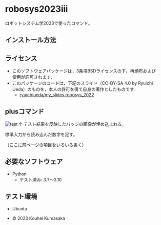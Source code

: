 # robosys2023iii
ロボットシステム学2023で使ったコマンド。

## インストール方法

## ライセンス
* このソフトウェアパッケージは，3条項BSDライセンスの下，再頒布および使用が許可されます.
* このパッケージのコードは，下記のスライド（CC-BY-SA 4.0 by Ryuichi Ueda）のものを，本人の許可を得て自身の著作としたものです．
    * [ryuichiueda/my_slides robosys_2022](https://github.com/ryuichiueda/my_slides/tree/master/robosys_2022)

## plusコマンド
![test](https://github.com/kouheikumasaka/robosys2023/actions/runs/6727764458)
↑ テスト結果を反映したバッジの画像が埋め込まれる。

標準入力から読み込んだ数字を足す。

（ここに前ページの項目をいろいろ書く）

## 必要なソフトウェア
* Python
  * テスト済み: 3.7〜3.10

## テスト環境
* Ubuntu

* © 2023 Kouhei Kumasaka
